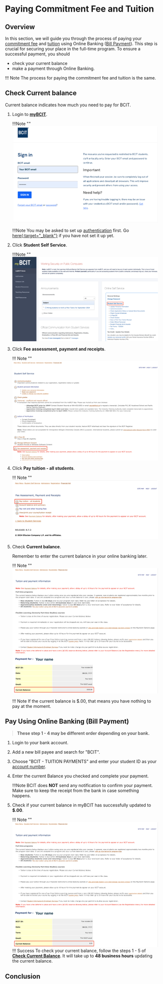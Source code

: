# **Paying Commitment Fee and Tuition**

## Overview
In this section, we will guide you through the process of paying your [commitment fee](glossary.md/#commitment-fee) and [tuition](glossary.md/#tuition) using Online Banking ([Bill Payment](glossary.md/#bill-payment)). This step is crucial for securing your place in the full-time program. To ensure a successful payment, you should

- check your current balance
- make a payment through Online Banking.

!!! Note
    The process for paying the commitment fee and tuition is the same.

## Check Current balance

Current balance indicates how much you need to pay for BCIT. 

1. Login to **<u>[myBCIT](https://my.bcit.ca/)</u>**.

    !!!Note ""
        ![Image of login page](..\Assets\paying-tuition-image\login.png)

    !!!Note
        You may be asked to set up [authentication](.\glossary.md#authentication) first. 
        Go <u>[here](https://kb.bcit.ca/student/setting-up-multi-factor-authentication-3416){:target="_blank"}</u> if you have not set it up yet.

2. Click **Student Self Service**.

    !!!Note ""
        ![Image of Student Self Service](..\Assets\paying-tuition-image\student-selfservice.png)

3. Click **Fee assessment, payment and receipts**.

    !!! Note ""
        ![Image of Fee assessment, payment, and receipts](..\Assets\paying-tuition-image\fee-assessment.png)

4. Click **Pay tuition - all students**.

    !!! Note ""
        ![Image of Pay tuition - all students](..\Assets\paying-tuition-image\pay-tuition.png)

5. Check **Current balance**.
    
    Remember to enter the current balance in your online banking later.

    !!! Note ""
        ![Image of Current balance](..\Assets\paying-tuition-image\current-balance.png)

    !!! Note
        If the current balance is $.00, that means you have nothing to pay at the moment. 

## Pay Using Online Banking (Bill Payment)

>**These step 1 - 4 may be different order depending on your bank.**

1. Login to your bank account.
2. Add a new bill payee and search for "BCIT".
3. Choose "BCIT - TUITION PAYMENTS" and enter your student ID as your [account number](.\glossary.md#account-number).
4. Enter the current Balance you checked and complete your payment.

    <!-- if you do not like the indentation, in stead of tab, putting '>' in front of !!! would be another option -->
    !!!Note
        BCIT does **NOT** send any notification to confirm your payment. Make sure to keep the receipt from the bank in case something happens.

5. Check if your current balance in myBCIT has successfully updated to **$.00**.

    !!! Note ""
        ![Image of Student Self Service](..\Assets\paying-tuition-image\current-balance-after.png)
    !!! Success
        To check your current balance, follow the steps 1 - 5 of **[Check Current Balance](#check-current-balance)**. 
        It will take up to **48 business hours** updating the current balance.



## Conclusion
